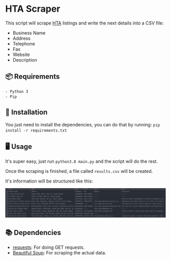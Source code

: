 # HTA Scraper

This script will scrape [HTA](https://hta.org.uk/member-directory.html?primary_business_type=retailer) listings and write the next details into a CSV file:

* Business Name
* Address
* Telephone
* Fax
* Website
* Description

## 📦 Requirements
```
- Python 3
- Pip
```

## 🔧 Installation

You just need to install the dependencies, you can do that by running: `pip install -r requirements.txt`

## 🖥️ Usage

It's super easy, just run `python3.8 main.py` and the script will do the rest.

Once the scraping is finished, a file called `results.csv` will be created.

It's information will be structured like this:

![Example](./example.png)


## 📚 Dependencies

* [requests](https://docs.python-requests.org/en/master/): For doing GET requests.
* [Beautiful Soup](https://www.crummy.com/software/BeautifulSoup/bs4/doc/): For scraping the actual data.
